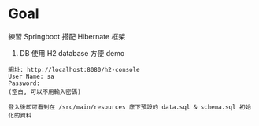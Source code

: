 # Goal
練習 Springboot 搭配 Hibernate 框架

1. DB 使用 H2 database 方便 demo

```
網址: http://localhost:8080/h2-console
User Name: sa
Password:
(空白, 可以不用輸入密碼)

登入後即可看到在 /src/main/resources 底下預設的 data.sql & schema.sql 初始化的資料
```
